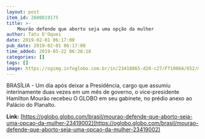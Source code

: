 ```yaml
---
layout: post
item_id: 2600819175
title: >-
    Mourão defende que aborto seja uma opção da mulher
author: Tatu D'Oquei
date: 2019-02-01 06:17:00
pub_date: 2019-02-01 06:17:00
time_added: 2019-05-22 06:28:18
categories: []
tags: []
image: https://ogimg.infoglobo.com.br/in/23418865-d20-c27/FT1086A/652/mourao02.jpg
---
```


BRASÍLIA - Um dia após deixar a Presidência, cargo que assumiu interinamente duas vezes em um mês de governo, o vice-presidente Hamilton Mourão recebeu O GLOBO em seu gabinete, no prédio anexo ao Palácio do Planalto.

**Link:** [https://oglobo.globo.com/brasil/mourao-defende-que-aborto-seja-uma-opcao-da-mulher-23419002](https://oglobo.globo.com/brasil/mourao-defende-que-aborto-seja-uma-opcao-da-mulher-23419002)

